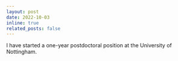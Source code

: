 ```yaml
---
layout: post
date: 2022-10-03
inline: true
related_posts: false
---
```


I have started a one-year postdoctoral position at the University of Nottingham.